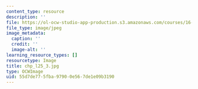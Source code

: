 ```yaml
---
content_type: resource
description: ''
file: https://ol-ocw-studio-app-production.s3.amazonaws.com/courses/16-322-stochastic-estimation-and-control-fall-2004/55d7de775fba97900e567de1e09b3190_chp_l25_3.jpg
file_type: image/jpeg
image_metadata:
  caption: ''
  credit: ''
  image-alt: ''
learning_resource_types: []
resourcetype: Image
title: chp_l25_3.jpg
type: OCWImage
uid: 55d7de77-5fba-9790-0e56-7de1e09b3190
---
```


